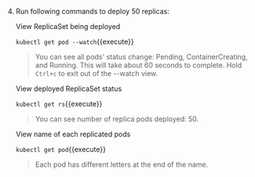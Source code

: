 4. Run following commands to deploy 50 replicas:

    View ReplicaSet being deployed

    `kubectl get pod --watch`{{execute}}

    >You can see all pods' status change: Pending, ContainerCreating, and Running.
    >This will take about 60 seconds to complete.
    >Hold `Ctrl+c` to exit out of the --watch view.

    View deployed ReplicaSet status

    `kubectl get rs`{{execute}}

    >You can see number of replica pods deployed: 50.

    View name of each replicated pods

    `kubectl get pod`{{execute}}
    
    >Each pod has different letters at the end of the name.